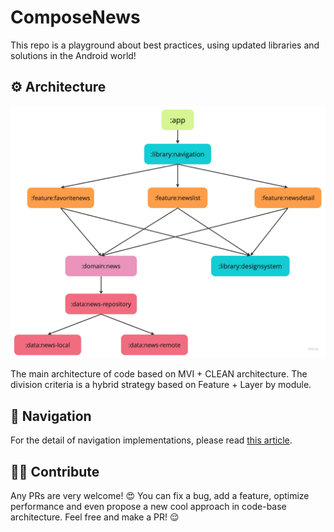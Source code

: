 # ComposeNews

This repo is a playground about best practices, using updated libraries and solutions in the Android world!

## ⚙️ Architecture

![Architecture diagram](asset/architecture.jpg)

The main architecture of code based on MVI + CLEAN architecture. The division criteria is a hybrid strategy based on Feature + Layer by module.

## 🚦 Navigation

For the detail of navigation implementations, please read [this article](https://medium.com/@kaaveh/all-about-navigation-in-the-jetpack-compose-based-production-code-base-902706b8466d).

## 🤝🏻 Contribute

Any PRs are very welcome! 😍 You can fix a bug, add a feature, optimize performance and even propose a new cool approach in code-base architecture. Feel free and make a PR! 😌
